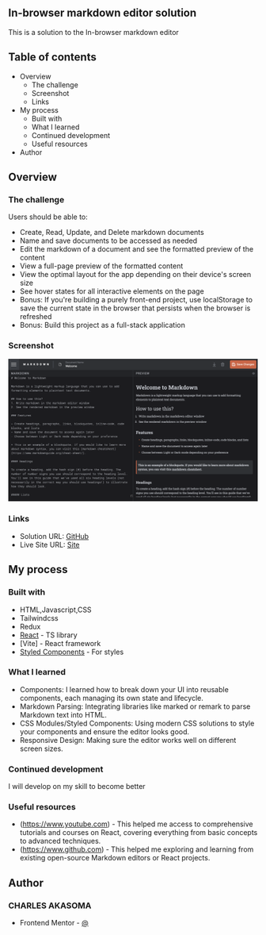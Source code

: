 ## In-browser markdown editor solution

This is a solution to the In-browser markdown editor 

## Table of contents

- Overview
  - The challenge
  - Screenshot
  - Links
- My process
  - Built with
  - What I learned
  - Continued development
  - Useful resources
- Author


## Overview

### The challenge

Users should be able to:

- Create, Read, Update, and Delete markdown documents
- Name and save documents to be accessed as needed
- Edit the markdown of a document and see the formatted preview of the content
- View a full-page preview of the formatted content
- View the optimal layout for the app depending on their device's screen size
- See hover states for all interactive elements on the page
- Bonus: If you're building a purely front-end project, use localStorage to save the current state in the browser that persists when the browser is refreshed
- Bonus: Build this project as a full-stack application

### Screenshot

![](./Screenshot1.png)


### Links

- Solution URL: [GitHub](https://github.com/charles298/In-browser-Markdown-Editor)
- Live Site URL: [Site](https://in-browser-markdown-editor-xwi8-jmockd6gd-charles298s-projects.vercel.app)

## My process

### Built with

- HTML,Javascript,CSS
- Tailwindcss
- Redux
- [React](https://reactjs.org/) - TS library
-  [Vite] - React framework
- [Styled Components](https://styled-components.com/) - For styles


### What I learned

- Components: I learned how to break down your UI into reusable components, each managing its own state and lifecycle.
- Markdown Parsing: Integrating libraries like marked or remark to parse Markdown text into HTML.
- CSS Modules/Styled Components: Using modern CSS solutions to style your components and ensure the editor looks good.
- Responsive Design: Making sure the editor works well on different screen sizes.


### Continued development

I will develop on my skill to become better


### Useful resources

- (https://www.youtube.com) - This helped me access to comprehensive tutorials and courses on React, covering everything from basic concepts to advanced techniques.
- (https://www.github.com) - This helped me exploring and learning from existing open-source Markdown editors or React projects.



## Author

### CHARLES AKASOMA

- Frontend Mentor - [@](https://www.frontendmentor.io/profile/yourusername)





